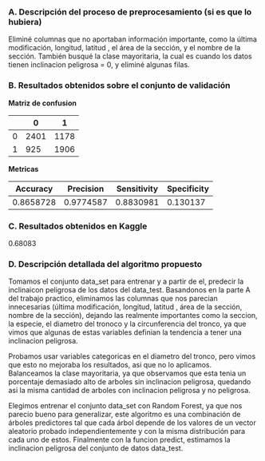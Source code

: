 ### A. Descripción del proceso de preprocesamiento (si es que lo hubiera)

Eliminé columnas que no aportaban información importante, como la última modificación, longitud, latitud , el área de la sección, y el nombre de la sección.
También busqué la clase mayoritaria, la cual es cuando los datos tienen inclinacion peligrosa = 0, y eliminé algunas filas. </h5>

### B. Resultados obtenidos sobre el conjunto de validación

**Matriz de confusion**

| | 0 | 1 |
| --------- | --------- | --------- |
| 0 | 2401 | 1178 |
| 1 | 925 | 1906 |

**Metricas**

| Accuracy| Precision | Sensitivity | Specificity |
| ------------- | ------------- | ------------- | ------------- |
| 0.8658728  | 0.9774587 | 0.8830981 | 0.130137  |

### C. Resultados obtenidos en Kaggle

0.68083 </h5>

### D. Descripción detallada del algoritmo propuesto

Tomamos el conjunto data_set para entrenar y  a partir de el, predecir la inclinaicon peligrosa de los datos del data_test. Basandonos en la parte A del trabajo practico, eliminamos las columnas que nos parecian innecesarias (última modificación, longitud, latitud , área de la sección, nombre de la sección), dejando las realmente importantes como la seccion, la especie, el diametro del tronoco y la circunferencia del tronco, ya que vimos que algunas de estas variables definian la tendencia a tener una inclinacion peligrosa.  

Probamos usar variables categoricas en el diametro del tronco, pero vimos que esto no mejoraba los resultados, asi que no lo aplicamos.  
Balanceamos la clase mayoritaria, ya que observamos que esta tenia un porcentaje demasiado alto de arboles sin inclinacion peligrosa, quedando asi la misma cantidad de arboles con inclinacion peligrosa y no peligrosa.

Elegimos entrenar el conjunto data_set con Random Forest, ya que nos parecio bueno para generalizar, este algoritmo es una combinación de árboles predictores tal que cada árbol depende de los valores de un vector aleatorio probado independientemente y con la misma distribución para cada uno de estos. Finalmente con la funcion predict, estimamos la inclinacion peligrosa del conjunto de datos data_test.

